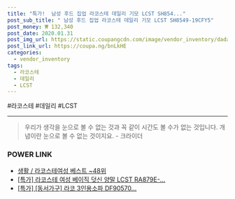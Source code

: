 ```yaml
--- 
title: "특가!  남성 후드 집업 라코스테 데일리 기모 LCST SH854..." 
post_sub_title: " 남성 후드 집업 라코스테 데일리 기모 LCST SH8549-19CFY5" 
post_money: ₩ 132,340 
post_date: 2020.01.31 
post_img_url: https://static.coupangcdn.com/image/vendor_inventory/dada/4b9214c2f0e0803f5548aaa2397a1fc08eaf1ed7b421ca944bec75949750.jpg 
post_link_url: https://coupa.ng/bnLkHE 
categories: 
  - vendor_inventory 
tags: 
  - 라코스테 
  - 데일리 
  - LCST 
--- 
```

  #라코스테 #데일리 #LCST 
<hr> 

> 우리가 생각을 눈으로 볼 수 없는 것과 꼭 같이 시간도 볼 수가 없는 것입니다. 개념이란 눈으로 볼 수 없는 것이지요. - 크라이더 


### POWER LINK

* <a href="https://blog.naver.com/santokki14/221789623092" target="_blank">생활 / 라코스테여성 베스트 ~48위</a>
* <a href="https://blog.naver.com/sakai111/221791126612" target="_blank">[특가] 라코스테 여성 베이직 덧신 양말 LCST RA879E-...</a>
* <a href="https://blog.naver.com/sakai111/221787101206" target="_blank">[특가] [동서가구] 라코 3인용소파 DF90570...</a>
